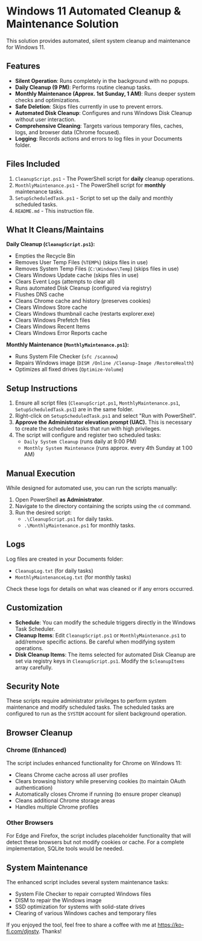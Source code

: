 # Windows 11 Automated Cleanup & Maintenance Solution

This solution provides automated, silent system cleanup and maintenance for Windows 11.

## Features

*   **Silent Operation**: Runs completely in the background with no popups.
*   **Daily Cleanup (9 PM)**: Performs routine cleanup tasks.
*   **Monthly Maintenance (Approx. 1st Sunday, 1 AM)**: Runs deeper system checks and optimizations.
*   **Safe Deletion**: Skips files currently in use to prevent errors.
*   **Automated Disk Cleanup**: Configures and runs Windows Disk Cleanup without user interaction.
*   **Comprehensive Cleaning**: Targets various temporary files, caches, logs, and browser data (Chrome focused).
*   **Logging**: Records actions and errors to log files in your Documents folder.

## Files Included

1.  `CleanupScript.ps1` - The PowerShell script for **daily** cleanup operations.
2.  `MonthlyMaintenance.ps1` - The PowerShell script for **monthly** maintenance tasks.
3.  `SetupScheduledTask.ps1` - Script to set up the daily and monthly scheduled tasks.
4.  `README.md` - This instruction file.

## What It Cleans/Maintains

**Daily Cleanup (`CleanupScript.ps1`):**

*   Empties the Recycle Bin
*   Removes User Temp Files (`%TEMP%`) (skips files in use)
*   Removes System Temp Files (`C:\Windows\Temp`) (skips files in use)
*   Clears Windows Update cache (skips files in use)
*   Clears Event Logs (attempts to clear all)
*   Runs automated Disk Cleanup (configured via registry)
*   Flushes DNS cache
*   Cleans Chrome cache and history (preserves cookies)
*   Clears Windows Store cache
*   Clears Windows thumbnail cache (restarts explorer.exe)
*   Clears Windows Prefetch files
*   Clears Windows Recent Items
*   Clears Windows Error Reports cache

**Monthly Maintenance (`MonthlyMaintenance.ps1`):**

*   Runs System File Checker (`sfc /scannow`)
*   Repairs Windows image (`DISM /Online /Cleanup-Image /RestoreHealth`)
*   Optimizes all fixed drives (`Optimize-Volume`)

## Setup Instructions

1.  Ensure all script files (`CleanupScript.ps1`, `MonthlyMaintenance.ps1`, `SetupScheduledTask.ps1`) are in the same folder.
2.  Right-click on `SetupScheduledTask.ps1` and select "Run with PowerShell".
3.  **Approve the Administrator elevation prompt (UAC).** This is necessary to create the scheduled tasks that run with high privileges.
4.  The script will configure and register two scheduled tasks:
    *   `Daily System Cleanup` (runs daily at 9:00 PM)
    *   `Monthly System Maintenance` (runs approx. every 4th Sunday at 1:00 AM)

## Manual Execution

While designed for automated use, you can run the scripts manually:

1.  Open PowerShell **as Administrator**.
2.  Navigate to the directory containing the scripts using the `cd` command.
3.  Run the desired script:
    *   `.\CleanupScript.ps1` for daily tasks.
    *   `.\MonthlyMaintenance.ps1` for monthly tasks.

## Logs

Log files are created in your Documents folder:

*   `CleanupLog.txt` (for daily tasks)
*   `MonthlyMaintenanceLog.txt` (for monthly tasks)

Check these logs for details on what was cleaned or if any errors occurred.

## Customization

*   **Schedule**: You can modify the schedule triggers directly in the Windows Task Scheduler.
*   **Cleanup Items**: Edit `CleanupScript.ps1` or `MonthlyMaintenance.ps1` to add/remove specific actions. Be careful when modifying system operations.
*   **Disk Cleanup Items**: The items selected for automated Disk Cleanup are set via registry keys in `CleanupScript.ps1`. Modify the `$cleanupItems` array carefully.

## Security Note

These scripts require administrator privileges to perform system maintenance and modify scheduled tasks. The scheduled tasks are configured to run as the `SYSTEM` account for silent background operation.

## Browser Cleanup

### Chrome (Enhanced)
The script includes enhanced functionality for Chrome on Windows 11:
- Cleans Chrome cache across all user profiles
- Clears browsing history while preserving cookies (to maintain OAuth authentication)
- Automatically closes Chrome if running (to ensure proper cleanup)
- Cleans additional Chrome storage areas
- Handles multiple Chrome profiles

### Other Browsers
For Edge and Firefox, the script includes placeholder functionality that will detect these browsers but not modify cookies or cache. For a complete implementation, SQLite tools would be needed.

## System Maintenance

The enhanced script includes several system maintenance tasks:
- System File Checker to repair corrupted Windows files
- DISM to repair the Windows image
- SSD optimization for systems with solid-state drives
- Clearing of various Windows caches and temporary files 

If you enjoyed the tool, feel free to share a coffee with me at https://ko-fi.com/djnsty. Thanks!
